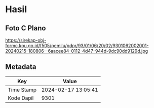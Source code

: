 # Hasil

## Foto C Plano

https://sirekap-obj-formc.kpu.go.id/f505/pemilu/pdpr/93/01/06/20/02/9301062002001-20240215-180806--6aacee84-0112-4d47-944d-9dc90dd9129d.jpg


## Metadata

| Key        | Value               |
| ---------- | ------------------- |
| Time Stamp | 2024-02-17 13:05:41 |
| Kode Dapil | 9301                |



